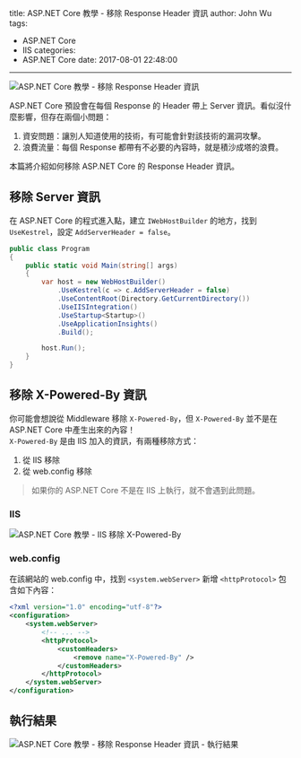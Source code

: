 title: ASP.NET Core 教學 - 移除 Response Header 資訊
author: John Wu
tags:
  - ASP.NET Core
  - IIS
categories:
  - ASP.NET Core
date: 2017-08-01 22:48:00
---
![ASP.NET Core 教學 - 移除 Response Header 資訊](/images/pasted-258.png)

ASP.NET Core 預設會在每個 Response 的 Header 帶上 Server 資訊。看似沒什麼影響，但存在兩個小問題：  
1. 資安問題：讓別人知道使用的技術，有可能會針對該技術的漏洞攻擊。  
2. 浪費流量：每個 Response 都帶有不必要的內容時，就是積沙成塔的浪費。  

本篇將介紹如何移除 ASP.NET Core 的 Response Header 資訊。

<!-- more -->

## 移除 Server 資訊

在 ASP.NET Core 的程式進入點，建立 `IWebHostBuilder` 的地方，找到 `UseKestrel`，設定 `AddServerHeader = false`。
```cs
public class Program
{
    public static void Main(string[] args)
    {
        var host = new WebHostBuilder()
            .UseKestrel(c => c.AddServerHeader = false)
            .UseContentRoot(Directory.GetCurrentDirectory())
            .UseIISIntegration()
            .UseStartup<Startup>()
            .UseApplicationInsights()
            .Build();

        host.Run();
    }
}
```

## 移除 X-Powered-By 資訊

你可能會想說從 Middleware 移除 `X-Powered-By`，但 `X-Powered-By` 並不是在 ASP.NET Core 中產生出來的內容！  
`X-Powered-By` 是由 IIS 加入的資訊，有兩種移除方式：  
1. 從 IIS 移除  
2. 從 web.config 移除  

> 如果你的 ASP.NET Core 不是在 IIS 上執行，就不會遇到此問題。

### IIS

![ASP.NET Core 教學 - IIS 移除 X-Powered-By](/images/pasted-259.png)

### web.config 

在該網站的 web.config 中，找到 `<system.webServer>` 新增 `<httpProtocol>` 包含如下內容：
```xml
<?xml version="1.0" encoding="utf-8"?>
<configuration>
    <system.webServer>
        <!-- ... -->
        <httpProtocol>
            <customHeaders>
                <remove name="X-Powered-By" />
            </customHeaders>
        </httpProtocol>
    </system.webServer>
</configuration>
```

## 執行結果

![ASP.NET Core 教學 - 移除 Response Header 資訊 - 執行結果](/images/pasted-260.png)